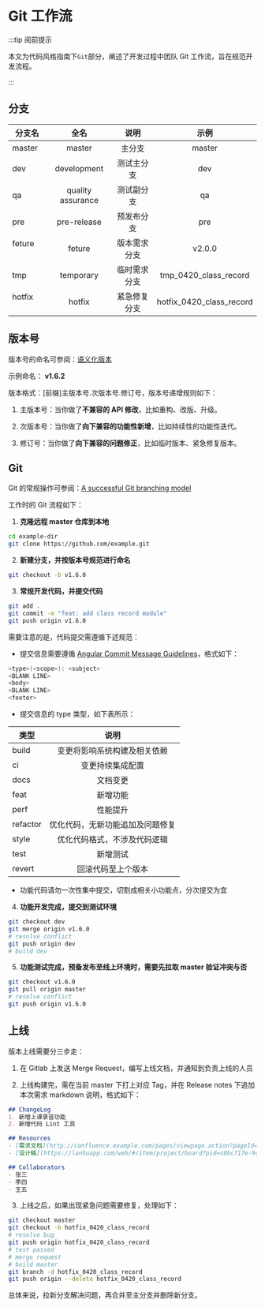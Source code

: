 # Git 工作流

:::tip 阅前提示

本文为代码风格指南下<code>Git</code>部分，阐述了开发过程中团队 Git 工作流，旨在规范开发流程。

:::

## 分支

| 分支名    |       全名        |     说明     |           示例           |
| --------- | :---------------: | :----------: | :----------------------: |
| master    |      master       |    主分支    |          master          |
| dev 　    |    development    |  测试主分支  |           dev            |
| qa 　     | quality assurance |  测试副分支  |            qa            |
| pre 　    |    pre-release    |  预发布分支  |           pre            |
| feture 　 |      feture       | 版本需求分支 |          v2.0.0          |
| tmp 　    |     temporary     | 临时需求分支 |  tmp_0420_class_record   |
| hotfix 　 |      hotfix       | 紧急修复分支 | hotfix_0420_class_record |

## 版本号

版本号的命名可参阅：[语义化版本](https://semver.org/lang/zh-CN/)

示例命名： **v1.6.2**

版本格式：[前缀]主版本号.次版本号.修订号，版本号递增规则如下：

1. 主版本号：当你做了**不兼容的 API 修改**，比如重构、改版、升级。

2. 次版本号：当你做了**向下兼容的功能性新增**，比如持续性的功能性迭代。

3. 修订号：当你做了**向下兼容的问题修正**，比如临时版本、紧急修复版本。

## Git

Git 的常规操作可参阅：[A successful Git branching model](https://nvie.com/posts/a-successful-git-branching-model/)

工作时的 Git 流程如下：

1. **克隆远程 master 仓库到本地**

```bash
cd example-dir
git clone https://github.com/example.git
```

2. **新建分支，并按版本号规范进行命名**

```bash
git checkout -b v1.6.0
```

3. **常规开发代码，并提交代码**

```bash
git add .
git commit -m "feat: add class record module"
git push origin v1.6.0
```

需要注意的是，代码提交需遵循下述规范：

- 提交信息需要遵循 [Angular Commit Message Guidelines](https://github.com/angular/angular/blob/22b96b9/CONTRIBUTING.md#-commit-message-guidelines)，格式如下：

```java
<type>(<scope>): <subject>
<BLANK LINE>
<body>
<BLANK LINE>
<footer>
```

- 提交信息的 type 类型，如下表所示：

| 类型     |              说明              |
| -------- | :----------------------------: |
| build    | 变更将影响系统构建及相关依赖 |
| ci       |        变更持续集成配置        |
| docs     |            文档变更            |
| feat     |            新增功能            |
| perf     |            性能提升            |
| refactor |  优化代码，无新功能追加及问题修复  |
| style    |  优化代码格式，不涉及代码逻辑  |
| test     |            新增测试            |
| revert   |       回滚代码至上个版本       |

- 功能代码请勿一次性集中提交，切割成相关小功能点，分次提交为宜

4. **功能开发完成，提交到测试环境**
```bash
git checkout dev
git merge origin v1.6.0
# resolve conflict
git push origin dev
# build dev
```

5. **功能测试完成，预备发布至线上环境时，需要先拉取 master 验证冲突与否**
```bash
git checkout v1.6.0
git pull origin master
# resolve conflict
git push origin v1.6.0
```


## 上线

版本上线需要分三步走：

1. 在 Gitlab 上发送 Merge Request，编写上线文档，并通知到负责上线的人员

2. 上线构建完，需在当前 master 下打上对应 Tag，并在 Release notes 下追加本次需求  markdown 说明，格式如下：

```markdown
## ChangeLog
1. 新增上课录音功能
2. 新增代码 Lint 工具

## Resources
- [需求文档](http://confluence.example.com/pages/viewpage.action?pageId=5805663)
- [设计稿](https://lanhuapp.com/web/#/item/project/board?pid=c0bc717e-9c6b-af88bafc451d)

## Collaborators
- 张三
- 李四
- 王五
```

3. 上线之后，如果出现紧急问题需要修复，处理如下：
```bash
git checkout master
git checkout -b hotfix_0420_class_record
# resolve bug
git push origin hotfix_0420_class_record
# test passed
# merge request
# build master
git branch -d hotfix_0420_class_record
git push origin --delete hotfix_0420_class_record
```
总体来说，拉新分支解决问题，再合并至主分支并删除新分支。


